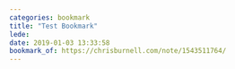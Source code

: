 ```yaml
---
categories: bookmark
title: "Test Bookmark"
lede: 
date: 2019-01-03 13:33:58
bookmark_of: https://chrisburnell.com/note/1543511764/
---
```



